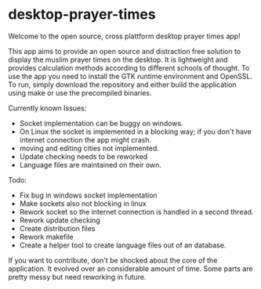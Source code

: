 # desktop-prayer-times

Welcome to the open source, cross plattform desktop prayer times app!

This app aims to provide an open source and distraction free solution to display the muslim prayer times on the desktop. It is lightweight and provides calculation methods according to different schools of thought. 
To use the app you need to install the GTK runtime environment and OpenSSL. To run, simply download the repository and either build the application using make or use the precompiled binaries.


Currently known Issues:
- Socket implementation can be buggy on windows.
- On Linux the socket is implemented in a blocking way; if you don't have internet connection the app might crash.
- moving and editing cities not implemented.
- Update checking needs to be reworked
- Language files are maintained on their own.


Todo:
- Fix bug in windows socket implementation
- Make sockets also not blocking in linux
- Rework socket so the internet connection is handled in a second thread.
- Rework update checking
- Create distribution files
- Rework makefile
- Create a helper tool to create language files out of an database.


If you want to contribute, don't be shocked about the core of the application. It evolved over an considerable amount of time. Some parts are pretty messy but need reworking in future.